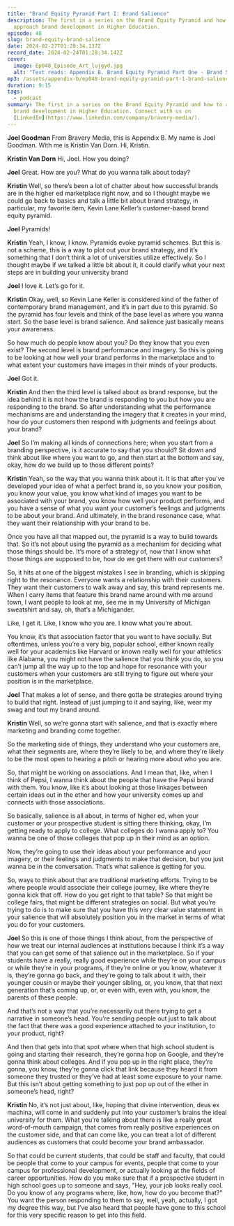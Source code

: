 ```yaml
---
title: "Brand Equity Pyramid Part I: Brand Salience"
description: The first in a series on the Brand Equity Pyramid and how to
  approach brand development in Higher Education.
episode: 48
slug: brand-equity-brand-salience
date: 2024-02-27T01:28:34.137Z
record_date: 2024-02-24T01:28:34.142Z
cover:
  image: Ep048_Episode_Art_lujgyd.jpg
  alt: "Text reads: Appendix B. Brand Equity Pyramid Part One - Brand Salience"
mp3: /assets/appendix-b/ep048-brand-equity-pyramid-part-1-brand-salience.mp3
duration: 9:15
tags:
  - podcast
summary: The first in a series on the Brand Equity Pyramid and how to approach
  brand development in Higher Education. Connect with us on
  [LinkedIn](https://www.linkedin.com/company/bravery-media/).
---
```

**Joel Goodman**
From Bravery Media, this is Appendix B. My name is Joel Goodman. With me is Kristin Van Dorn. Hi, Kristin.

**Kristin Van Dorn**
Hi, Joel. How you doing?

**Joel**
Great. How are you? What do you wanna talk about today?

**Kristin**
Well, so there’s been a lot of chatter about how successful brands are in the higher ed marketplace right now, and so I thought maybe we could go back to basics and talk a little bit about brand strategy, in particular, my favorite item, Kevin Lane Keller’s customer-based brand equity pyramid.

**Joel**
Pyramids!

**Kristin**
Yeah, I know, I know. Pyramids evoke pyramid schemes. But this is not a scheme, this is a way to plot out your brand strategy, and it’s something that I don’t think a lot of universities utilize effectively. So I thought maybe if we talked a little bit about it, it could clarify what your next steps are in building your university brand

**Joel**
I love it. Let’s go for it.

**Kristin**
Okay, well, so Kevin Lane Keller is considered kind of the father of contemporary brand management, and it’s in part due to this pyramid. So the pyramid has four levels and think of the base level as where you wanna start. So the base level is brand salience. And salience just basically means your awareness.

So how much do people know about you? Do they know that you even exist? The second level is brand performance and imagery. So this is going to be looking at how well your brand performs in the marketplace and to what extent your customers have images in their minds of your products.

**Joel**
Got it.

**Kristin**
And then the third level is talked about as brand response, but the idea behind it is not how the brand is responding to you but how you are responding to the brand. So after understanding what the performance mechanisms are and understanding the imagery that it creates in your mind, how do your customers then respond with judgments and feelings about your brand?

**Joel**
So I’m making all kinds of connections here; when you start from a branding perspective, is it accurate to say that you should? Sit down and think about like where you want to go, and then start at the bottom and say, okay, how do we build up to those different points?

**Kristin**
Yeah, so the way that you wanna think about it. It is that after you’ve developed your idea of what a perfect brand is, so you know your position, you know your value, you know what kind of images you want to be associated with your brand, you know how well your product performs, and you have a sense of what you want your customer’s feelings and judgments to be about your brand. And ultimately, in the brand resonance case, what they want their relationship with your brand to be.

Once you have all that mapped out, the pyramid is a way to build towards that. So it’s not about using the pyramid as a mechanism for deciding what those things should be. It’s more of a strategy of, now that I know what those things are supposed to be, how do we get there with our customers?

So, it hits at one of the biggest mistakes I see in branding, which is skipping right to the resonance. Everyone wants a relationship with their customers. They want their customers to walk away and say, this brand represents me. When I carry items that feature this brand name around with me around town, I want people to look at me, see me in my University of Michigan sweatshirt and say, oh, that’s a Michigander.

Like, I get it. Like, I know who you are. I know what you’re about.

You know, it’s that association factor that you want to have socially. But oftentimes, unless you’re a very big, popular school, either known really well for your academics like Harvard or known really well for your athletics like Alabama, you might not have the salience that you think you do, so you can’t jump all the way up to the top and hope for resonance with your customers when your customers are still trying to figure out where your position is in the marketplace.

**Joel**
That makes a lot of sense, and there gotta be strategies around trying to build that right. Instead of just jumping to it and saying, like, wear my swag and tout my brand around.

**Kristin**
Well, so we’re gonna start with salience, and that is exactly where marketing and branding come together.

So the marketing side of things, they understand who your customers are, what their segments are, where they’re likely to be, and where they’re likely to be the most open to hearing a pitch or hearing more about who you are.

So, that might be working on associations. And I mean that, like, when I think of Pepsi, I wanna think about the people that have the Pepsi brand with them. You know, like it’s about looking at those linkages between certain ideas out in the ether and how your university comes up and connects with those associations.

So basically, salience is all about, in terms of higher ed, when your customer or your prospective student is sitting there thinking, okay, I’m getting ready to apply to college. What colleges do I wanna apply to? You wanna be one of those colleges that pop up in their mind as an option.

Now, they’re going to use their ideas about your performance and your imagery, or their feelings and judgments to make that decision, but you just wanna be in the conversation. That’s what salience is getting for you.

So, ways to think about that are traditional marketing efforts. Trying to be where people would associate their college journey, like where they’re gonna kick that off. How do you get right to that table? So that might be college fairs, that might be different strategies on social. But what you’re trying to do is to make sure that you have this very clear value statement in your salience that will absolutely position you in the market in terms of what you do for your customers.

**Joel**
So this is one of those things I think about, from the perspective of how we treat our internal audiences at institutions because I think it’s a way that you can get some of that salience out in the marketplace. So if your students have a really, really good experience while they’re on your campus or while they’re in your programs, if they’re online or you know, whatever it is, they’re gonna go back, and they’re going to talk about it with, their younger cousin or maybe their younger sibling, or, you know, that that next generation that’s coming up, or, or even with, even with, you know, the parents of these people.

And that’s not a way that you’re necessarily out there trying to get a narrative in someone’s head. You’re sending people out just to talk about the fact that there was a good experience attached to your institution, to your product, right?

And then that gets into that spot where when that high school student is going and starting their research, they’re gonna hop on Google, and they’re gonna think about colleges. And if you pop up in the right place, they’re gonna, you know, they’re gonna click that link because they heard it from someone they trusted or they’ve had at least some exposure to your name. But this isn’t about getting something to just pop up out of the ether in someone’s head, right?

**Kristin**
No, it’s not just about, like, hoping that divine intervention, deus ex machina, will come in and suddenly put into your customer’s brains the ideal university for them. What you’re talking about there is like a really great word-of-mouth campaign, that comes from really positive experiences on the customer side, and that can come like, you can treat a lot of different audiences as customers that could become your brand ambassador.

So that could be current students, that could be staff and faculty, that could be people that come to your campus for events, people that come to your campus for professional development, or actually looking at the fields of career opportunities. How do you make sure that if a prospective student in high school goes up to someone and says, "Hey, your job looks really cool. Do you know of any programs where, like, how, how do you become that?" You want the person responding to them to say, well, yeah, actually, I got my degree this way, but I’ve also heard that people have gone to this school for this very specific reason to get into this field.

